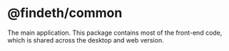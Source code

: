 # @findeth/common

The main application. This package contains most of the front-end code, which is shared across the desktop and web version.
